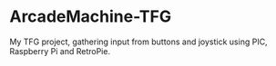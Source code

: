 # ArcadeMachine-TFG
My TFG project, gathering input from buttons and joystick using PIC, Raspberry Pi and RetroPie.

